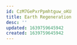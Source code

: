 ```yaml
---
id: CzM7GePxrPpmhtguw_oKU
title: Earth Regeneration
desc: ''
updated: 1639759645942
created: 1639759645942
---
```


